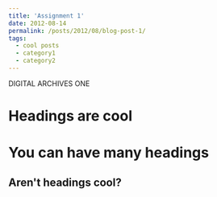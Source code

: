 ```yaml
---
title: 'Assignment 1'
date: 2012-08-14
permalink: /posts/2012/08/blog-post-1/
tags:
  - cool posts
  - category1
  - category2
---
```


DIGITAL ARCHIVES ONE

Headings are cool
======

You can have many headings
======

Aren't headings cool?
------